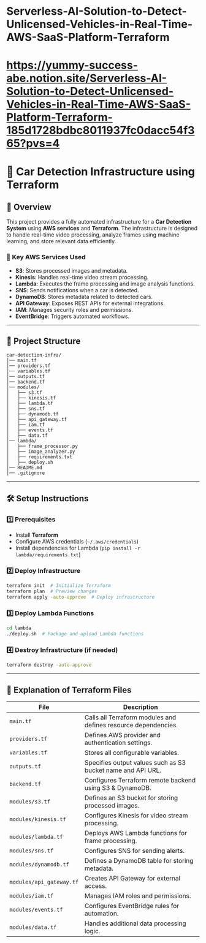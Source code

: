 # Serverless-AI-Solution-to-Detect-Unlicensed-Vehicles-in-Real-Time-AWS-SaaS-Platform-Terraform
# https://yummy-success-abe.notion.site/Serverless-AI-Solution-to-Detect-Unlicensed-Vehicles-in-Real-Time-AWS-SaaS-Platform-Terraform-185d1728bdbc8011937fc0dacc54f365?pvs=4

# 🚀 Car Detection Infrastructure using Terraform

## 📌 Overview
This project provides a fully automated infrastructure for a **Car Detection System** using **AWS services** and **Terraform**. The infrastructure is designed to handle real-time video processing, analyze frames using machine learning, and store relevant data efficiently.

### **🔹 Key AWS Services Used**
- **S3**: Stores processed images and metadata.
- **Kinesis**: Handles real-time video stream processing.
- **Lambda**: Executes the frame processing and image analysis functions.
- **SNS**: Sends notifications when a car is detected.
- **DynamoDB**: Stores metadata related to detected cars.
- **API Gateway**: Exposes REST APIs for external integrations.
- **IAM**: Manages security roles and permissions.
- **EventBridge**: Triggers automated workflows.

---

## 📂 Project Structure
```
car-detection-infra/
│── main.tf
│── providers.tf
│── variables.tf
│── outputs.tf
│── backend.tf
│── modules/
│   ├── s3.tf
│   ├── kinesis.tf
│   ├── lambda.tf
│   ├── sns.tf
│   ├── dynamodb.tf
│   ├── api_gateway.tf
│   ├── iam.tf
│   ├── events.tf
│   ├── data.tf
│── lambda/
│   ├── frame_processor.py
│   ├── image_analyzer.py
│   ├── requirements.txt
│   ├── deploy.sh
│── README.md
│── .gitignore
```

---

## 🛠 Setup Instructions
### **1️⃣ Prerequisites**
- Install **Terraform**
- Configure AWS credentials (`~/.aws/credentials`)
- Install dependencies for Lambda (`pip install -r lambda/requirements.txt`)

### **2️⃣ Deploy Infrastructure**
```bash
terraform init  # Initialize Terraform
terraform plan  # Preview changes
terraform apply -auto-approve  # Deploy infrastructure
```

### **3️⃣ Deploy Lambda Functions**
```bash
cd lambda
./deploy.sh  # Package and upload Lambda functions
```

### **4️⃣ Destroy Infrastructure** (if needed)
```bash
terraform destroy -auto-approve
```

---

## 📜 Explanation of Terraform Files
| File | Description |
|------|-------------|
| `main.tf` | Calls all Terraform modules and defines resource dependencies. |
| `providers.tf` | Defines AWS provider and authentication settings. |
| `variables.tf` | Stores all configurable variables. |
| `outputs.tf` | Specifies output values such as S3 bucket name and API URL. |
| `backend.tf` | Configures Terraform remote backend using S3 & DynamoDB. |
| `modules/s3.tf` | Defines an S3 bucket for storing processed images. |
| `modules/kinesis.tf` | Configures Kinesis for video stream processing. |
| `modules/lambda.tf` | Deploys AWS Lambda functions for frame processing. |
| `modules/sns.tf` | Configures SNS for sending alerts. |
| `modules/dynamodb.tf` | Defines a DynamoDB table for storing metadata. |
| `modules/api_gateway.tf` | Creates API Gateway for external access. |
| `modules/iam.tf` | Manages IAM roles and permissions. |
| `modules/events.tf` | Configures EventBridge rules for automation. |
| `modules/data.tf` | Handles additional data processing logic. |


